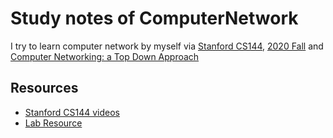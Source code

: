 # Study notes of ComputerNetwork

I try to learn computer network by myself via [Stanford CS144](https://cs144.github.io/), [2020 Fall](https://vixbob.github.io/cs144-web-page/) and [Computer Networking: a Top Down Approach](https://gaia.cs.umass.edu/kurose_ross/index.php)

## Resources

- [Stanford CS144  videos](https://www.youtube.com/watch?v=r2WZNaFyrbQ&list=PL6RdenZrxrw9inR-IJv-erlOKRHjymxMN)
- [Lab Resource](https://github.com/PKUFlyingPig/CS144-Computer-Network)

